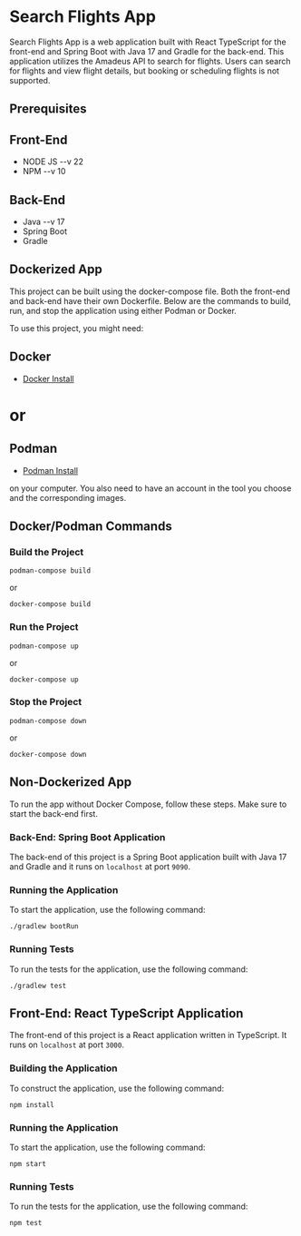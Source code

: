 # Search Flights App
Search Flights App is a web application built with React TypeScript for the front-end and Spring Boot with Java 17 and Gradle for the back-end. This application utilizes the Amadeus API to search for flights. Users can search for flights and view flight details, but booking or scheduling flights is not supported.

## Prerequisites

## Front-End
- NODE JS --v 22
- NPM --v 10

## Back-End
- Java --v 17
- Spring Boot 
- Gradle 

## Dockerized App
This project can be built using the docker-compose file. Both the front-end and back-end have their own Dockerfile. Below are the commands to build, run, and stop the application using either Podman or Docker.

To use this project, you might need: 

## Docker 

- [Docker Install](https://www.docker.com/products/docker-desktop/)

# or 

## Podman 

- [Podman Install](https://podman.io/docs/installation)


on your computer. You also need to have an account in the tool you choose and the corresponding images.

## Docker/Podman Commands
### Build the Project
```
podman-compose build
```
or

```
docker-compose build
```
### Run the Project
```
podman-compose up
```
or
```
docker-compose up
```
### Stop the Project
```
podman-compose down
```
or
```
docker-compose down
```
## Non-Dockerized App
To run the app without Docker Compose, follow these steps. Make sure to start the back-end first.

### Back-End: Spring Boot Application
The back-end of this project is a Spring Boot application built with Java 17 and Gradle and it runs on `localhost` at port `9090`.

### Running the Application
To start the application, use the following command:
```
./gradlew bootRun
```
### Running Tests
To run the tests for the application, use the following command:
```
./gradlew test
```
## Front-End: React TypeScript Application
The front-end of this project is a React application written in TypeScript. It runs on `localhost` at port `3000`.

### Building the Application 
To construct the application, use the following command: 
```
npm install
```
### Running the Application
To start the application, use the following command:
```
npm start
```
### Running Tests
To run the tests for the application, use the following command:
```
npm test
```

